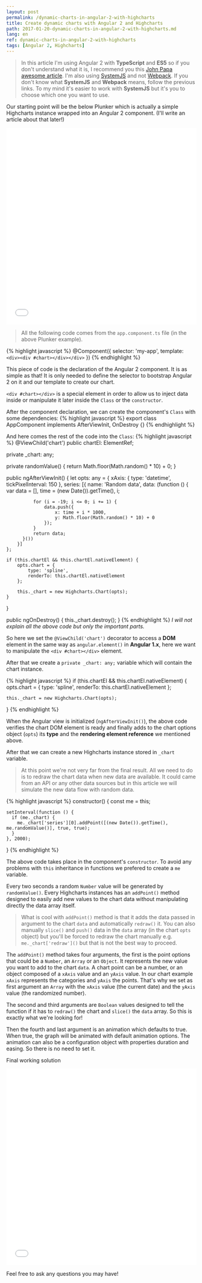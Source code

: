 ```yaml
---
layout: post
permalink: /dynamic-charts-in-angular-2-with-highcharts
title: Create dynamic charts with Angular 2 and Highcharts
path: 2017-01-20-dynamic-charts-in-angular-2-with-highcharts.md
lang: en
ref: dynamic-charts-in-angular-2-with-highcharts
tags: [Angular 2, Highcharts]
---
```


> In this article I'm using Angular 2 with **TypeScript** and **ES5** so if you don't understand what it is, I recommend you this [John Papa awesome article](//johnpapa.net/es5-es2015-typescript/). I'm also using [SystemJS](//github.com/systemjs/systemjs#readme) and not [Webpack](//webpack.github.io/docs/). If you don't know what **SystemJS** and **Webpack** means, follow the previous links. To my mind it's easier to work with **SystemJS** but it's you to choose which one you want to use.

Our starting point will be the below Plunker which is actually a simple Highcharts instance wrapped into an Angular 2 component. (I'll write an article about that later!)
<iframe style="width: 100%; height: 520px" src="//embed.plnkr.co/0qicjW?show=preview" frameborder="0" allowfullscren="allowfullscren"></iframe>

> All the following code comes from the `app.component.ts` file (in the above Plunker example).

{% highlight javascript %}
@Component({
  selector: 'my-app',
  template: `<div><div #chart></div></div>`
})
{% endhighlight %}

This piece of code is the declaration of the Angular 2 component. It is as simple as that! It is only needed to define the selector to bootstrap Angular 2 on it and our template to create our chart.

`<div #chart></div>` is a special element in order to allow us to inject data inside or manipulate it later inside the `Class` or the `constructor`.

After the component declaration, we can create the component's `Class` with some dependencies:
{% highlight javascript %}
export class AppComponent implements AfterViewInit, OnDestroy {}
{% endhighlight %}

And here comes the rest of the code into the `Class`:
{% highlight javascript %}
@ViewChild('chart') public chartEl: ElementRef;
  
  private _chart: any;
  
  private randomValue() {
    return Math.floor(Math.random() * 10) + 0;
  }
  
  public ngAfterViewInit() {
    let opts: any = {
        xAxis: {
          type: 'datetime',
          tickPixelInterval: 150
        },
        series: [{
          name: 'Random data',
          data: (function () {
              var data = [],
                  time = (new Date()).getTime(),
                  i;

              for (i = -19; i <= 0; i += 1) {
                  data.push({
                      x: time + i * 1000,
                      y: Math.floor(Math.random() * 10) + 0
                  });
              }
              return data;
          }())
        }]
    };
    
    if (this.chartEl && this.chartEl.nativeElement) {
        opts.chart = {
            type: 'spline',
            renderTo: this.chartEl.nativeElement
        };

        this._chart = new Highcharts.Chart(opts);
    }
  }
  
  public ngOnDestroy() {
    this._chart.destroy();
  }
{% endhighlight %}
_I will not explain all the above code but only the important parts._

So here we set the `@ViewChild('chart')` decorator to access a **DOM** element in the same way as `angular.element()` in **Angular 1.x**, here we want to manipulate the `<div #chart></div>` element.

After that we create a `private _chart: any;` variable which will contain the chart instance.

{% highlight javascript %}
if (this.chartEl && this.chartEl.nativeElement) {
    opts.chart = {
        type: 'spline',
        renderTo: this.chartEl.nativeElement
    };
    
    this._chart = new Highcharts.Chart(opts);
}
{% endhighlight %}

When the Angular view is initialized (`ngAfterViewInit()`), the above code verifies the chart DOM element is ready and finally adds to the chart options object (`opts`) its **type** and the **rendering element reference** we mentioned above.

After that we can create a new Highcharts instance stored in `_chart` variable.

> At this point we're not very far from the final result. All we need to do is to redraw the chart data when new data are available. It could came from an API or any other data sources but in this article we will simulate the new data flow with random data.

{% highlight javascript %}
constructor() {
    const me = this;
    
    setInterval(function () {
      if (me._chart) {
        me._chart['series'][0].addPoint([(new Date()).getTime(), me.randomValue()], true, true);
      }
    }, 2000);
  }
{% endhighlight %}

The above code takes place in the component's `constructor`. To avoid any problems with `this` inheritance in functions we prefered to create a `me` variable. 

Every two seconds a random `Number` value will be generated by `randomValue()`. Every Highcharts instances has an `addPoint()` method designed to easily add new values to the chart data without manipulating directly the data array itself.

> What is cool with `addPoint()` method is that it adds the data passed in argument to the chart `data` and automatically `redraw()` it. You can also manually `slice()` and `push()` data in the `data` array (in the chart `opts` object) but you'll be forced to redraw the chart manually e.g. `me._chart['redraw']()` but that is not the best way to proceed.

The `addPoint()` method takes four arguments, the first is the point options that could be a `Number`, an `Array` or an `Object`. It represents the new value you want to add to the chart `data`. A chart point can be a number, or an object composed of a `xAxis` value and an `yAxis` value. In our chart example `xAxis` represents the categories and `yAxis` the points. That's why we set as first argument an `Array` with the `xAxis` value (the current date) and the `yAxis` value (the randomized number).

The second and third arguments are `Boolean` values designed to tell the function if it has to `redraw()` the chart and `slice()` the `data` array. So this is exactly what we're looking for!

Then the fourth and last argument is an animation which defaults to true. When true, the graph will be animated with default animation options. The animation can also be a configuration object with properties duration and easing. So there is no need to set it.

Final working solution
<iframe style="width: 100%; height: 520px" src="embed.plnkr.co/lGzThF?show=preview" frameborder="0" allowfullscren="allowfullscren"></iframe>

Feel free to ask any questions you may have!